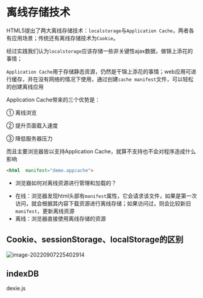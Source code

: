 # 离线存储技术

HTML5提出了两大离线存储技术：`localstorage`与`Application Cache`，两者各有应用场景；传统还有离线存储技术为`Cookie`。

经过实践我们认为`localstorage`应该存储一些非关键性ajax数据，做锦上添花的事情；

`Application Cache`用于存储静态资源，仍然是干锦上添花的事情；web应用可进行缓存，并在没有网络的情况下使用，通过创建`cache manifest`文件，可以轻松的创建离线应用

Application Cache带来的三个优势是：

① 离线浏览

② 提升页面载入速度

③ 降低服务器压力

而且主要浏览器皆以支持Application Cache，就算不支持也不会对程序造成什么影响

``` html
<html  manifest="demo.appcache">
```



- 浏览器如何对离线资源进行管理和加载的？

* 在线：浏览器发现html头部有`manifest`属性，它会请求该文件，如果是第一次访问，就会根据其内容下载资源进行离线存储；如果访问过，则会比较新旧`manifest`，更新离线资源
* 离线：浏览器直接使用离线存储的资源

## Cookie、sessionStorage、localStorage的区别

![image-20220907225402914](https://imagehost-1311720054.cos.ap-nanjing.myqcloud.com/blog/%E5%8D%9A%E5%AE%A2%E6%80%A7%E8%83%BD%E4%BC%98%E5%8C%96/image-20220907225402914.png)

## indexDB

dexie.js
